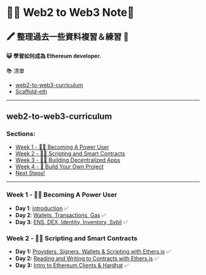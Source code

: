 # 👩‍💻 Web2 to Web3 Note🚀

## 🖍 整理過去一些資料複習＆練習 🏅
#### 😺 學習如何成為 Ethereum developer.

📚  清單
- [web2-to-web3-curriculum](https://github.com/austintgriffith/web2-to-web3-curriculum)
- [Scaffold-eth](https://github.com/scaffold-eth/scaffold-eth)

---
## web2-to-web3-curriculum
### Sections:
- [Week 1 - 👩‍🔬 Becoming A Power User](#week-1----becoming-a-power-user)
- [Week 2 - 👩‍🚀 Scripting and Smart Contracts](#week-2----scripting-and-smart-contracts)
- [Week 3 - 🧙‍♀️ Building Decentralized Apps](#week-3---%EF%B8%8F-building-decentralized-apps)
- [Week 4 - 🚢  Build Your Own Project](#week-4-----build-your-own-project)
- [Next Steps!](#next-steps)

---

### Week 1 - 👩‍🔬 Becoming A Power User
- **Day 1**: [introduction](./web2-to-web3-curriculum/Week1/introduction.md) ✅
- **Day 2**: [Wallets, Transactions, Gas](./web2-to-web3-curriculum/Week1/week-Day2-notes.md) ✅
- **Day 3**: [ENS, DEX, Identity, Inventory, Sybil](./web2-to-web3-curriculum/Week1/week-Day3-notes.md) ✅


### Week 2 - 👩‍🚀 Scripting and Smart Contracts
  - **Day 1:** [Providers, Signers, Wallets & Scripting with Ethers.js](./web2-to-web3-curriculum/Week2/Day1/README.md) ✅
  - **Day 2:** [Reading and Writing to Contracts with Ethers.js](./web2-to-web3-curriculum/Week2/Day2/README.md) ✅
  - **Day 3:** [Intro to Ethereum Clients & Hardhat](./web2-to-web3-curriculum/Week2/Day3/README.md) ✅
